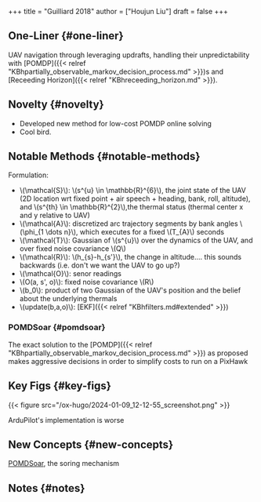 +++
title = "Guilliard 2018"
author = ["Houjun Liu"]
draft = false
+++

## One-Liner {#one-liner}

UAV navigation through leveraging updrafts, handling their unpredictability with [POMDP]({{< relref "KBhpartially_observable_markov_decision_process.md" >}})s and [Receeding Horizon]({{< relref "KBhreceeding_horizon.md" >}}).


## Novelty {#novelty}

-   Developed new method for low-cost POMDP online solving
-   Cool bird.


## Notable Methods {#notable-methods}

Formulation:

-   \\(\mathcal{S}\\): \\(s^{u} \in \mathbb{R}^{6}\\), the joint state of the UAV (2D location wrt fixed point + air speech + heading, bank, roll, altitude), and \\(s^{th} \in \mathbb{R}^{2}\\),the thermal status (thermal center x and y relative to UAV)
-   \\(\mathcal{A}\\): discretized arc trajectory segments by bank angles \\(\phi\_{1 \dots n}\\), which executes for a fixed \\(T\_{A}\\) seconds
-   \\(\mathcal{T}\\): Gaussian of \\(s^{u}\\) over the dynamics of the UAV, and over fixed noise covariance \\(Q\\)
-   \\(\mathcal{R}\\): \\(h\_{s}-h\_{s'}\\), the change in altitude.... this sounds backwards (i.e. don't we want the UAV to go up?)
-   \\(\mathcal{O}\\): senor readings
-   \\(O(a, s', o)\\): fixed noise covariance \\(R\\)
-   \\(b\_0\\): product of two Gaussian of the UAV's position and the belief about the underlying thermals
-   \\(update(b,a,o)\\): [EKF]({{< relref "KBhfilters.md#extended" >}})


### POMDSoar {#pomdsoar}

The exact solution to the [POMDP]({{< relref "KBhpartially_observable_markov_decision_process.md" >}}) as proposed makes aggressive decisions in order to simplify costs to run on a PixHawk


## Key Figs {#key-figs}

{{< figure src="/ox-hugo/2024-01-09_12-12-55_screenshot.png" >}}

ArduPilot's implementation is worse


## New Concepts {#new-concepts}

[POMDSoar](#pomdsoar), the soring mechanism


## Notes {#notes}
